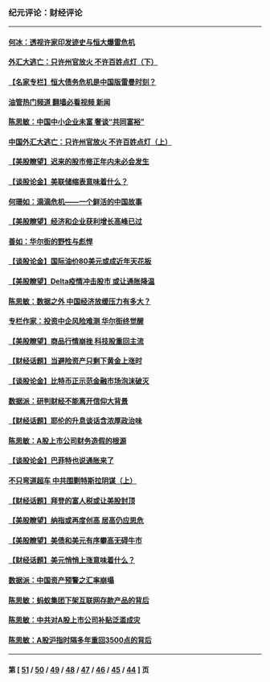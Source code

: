 ### 纪元评论：财经评论
---
#### [何冰：透视许家印发迹史与恒大爆雷危机](../../pages/nsc1026/n13253937.md?09240330) 
#### [外汇大逃亡：只许州官放火 不许百姓点灯（下）](../../pages/nsc1026/n13245748.md?09240330) 
#### [【名家专栏】恒大债务危机是中国版雷曼时刻？](../../pages/nsc1026/n13242613.md?09240330) 
#### [油管热门频道 翻墙必看视频 新闻](ok?09240330)
#### [陈思敏：中国中小企业未富 奢谈“共同富裕”](../../pages/nsc1026/n13241213.md?09240330) 
#### [中国外汇大逃亡：只许州官放火 不许百姓点灯（上）](../../pages/nsc1026/n13228773.md?09240330) 
#### [【美股瞭望】迟来的股市修正年内未必会发生](../../pages/nsc1026/n13223100.md?09240330) 
#### [【谈股论金】美联储缩表意味着什么？](../../pages/nsc1026/n13174610.md?09240330) 
#### [何珊如：滴滴危机——一个鲜活的中国故事](../../pages/nsc1026/n13151962.md?09240330) 
#### [【美股瞭望】经济和企业获利增长高峰已过](../../pages/nsc1026/n13134466.md?09240330) 
#### [善如：华尔街的野性与彪悍](../../pages/nsc1026/n13112664.md?09240330) 
#### [【谈股论金】国际油价80美元或成近年天花板](../../pages/nsc1026/n13108524.md?09240330) 
#### [【美股瞭望】Delta疫情冲击股市 或让通胀降温](../../pages/nsc1026/n13100297.md?09240330) 
#### [陈思敏：数据之外 中国经济放缓压力有多大？](../../pages/nsc1026/n13085576.md?09240330) 
#### [专栏作家：投资中企风险难测 华尔街终觉醒](../../pages/nsc1026/n13079366.md?09240330) 
#### [【美股瞭望】商品行情崩挫 科技股重回主流](../../pages/nsc1026/n13029798.md?09240330) 
#### [【财经话题】当避险资产只剩下黄金上涨时](../../pages/nsc1026/n12975626.md?09240330) 
#### [【谈股论金】比特币正示范金融市场泡沫破灭](../../pages/nsc1026/n12961769.md?09240330) 
#### [数据派：研判财经不能离开信仰大背景](../../pages/nsc1026/n12932684.md?09240330) 
#### [【财经话题】耶伦的升息谈话含浓厚政治味](../../pages/nsc1026/n12927299.md?09240330) 
#### [陈思敏：A股上市公司财务造假的根源](../../pages/nsc1026/n11229323.md?09240330) 
#### [【谈股论金】巴菲特也说通胀来了](../../pages/nsc1026/n12922463.md?09240330) 
#### [不只弯道超车 中共围剿特斯拉阴谋（上）](../../pages/nsc1026/n12919595.md?09240330) 
#### [【财经话题】拜登的富人税或让美股封顶](../../pages/nsc1026/n12899125.md?09240330) 
#### [【美股瞭望】纳指或再度创高 居高仍应思危](../../pages/nsc1026/n12878350.md?09240330) 
#### [【美股瞭望】美债和美元有序攀高无碍牛市](../../pages/nsc1026/n12844459.md?09240330) 
#### [【财经话题】美元悄悄上涨意味着什么？](../../pages/nsc1026/n12798222.md?09240330) 
#### [数据派：中国资产预警之汇率崩塌](../../pages/nsc1026/n12774242.md?09240330) 
#### [陈思敏：蚂蚁集团下架互联网存款产品的背后](../../pages/nsc1026/n12719862.md?09240330) 
#### [陈思敏：中共对A股上市公司补贴泛滥成灾](../../pages/nsc1026/n12713263.md?09240330) 
#### [陈思敏：A股沪指时隔多年重回3500点的背后](../../pages/nsc1026/n12675538.md?09240330) 

---
#### 第 [ [51](./51.md?09240330) / [50](./50.md?09240330) / [49](./49.md?09240330) / [48](./48.md?09240330) / [47](./47.md?09240330) / [46](./46.md?09240330) / [45](./45.md?09240330) / [44](./44.md?09240330) ] 页
